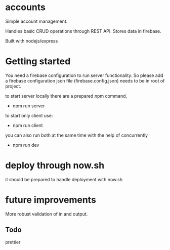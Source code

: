 # accounts

Simple account management. 

Handles basic CRUD operations through REST API. 
Stores data in firebase.

Built with nodejs/express


# Getting started

You need a firebase configuration to run server functionality. So please add
a firebase configuration json file (firebase.config.json) needs to be in root of project. 

to start server locally there are a prepared npm command, 

- npm run server

to start only client use:

- npm run client

you can also run both at the same time with the help of concurrently

- npm run dev

# deploy through now.sh

it should be prepared to handle deployment with now.sh

# future improvements

More robust validation of in and output.


## Todo

prettier 

